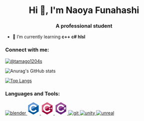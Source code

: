 <h1 align="center">Hi 👋, I'm Naoya Funahashi</h1>
<h3 align="center">A professional student</h3>

- 🌱 I’m currently learning **c++ c# hlsl**

<h3 align="left">Connect with me:</h3>
<p align="left">
<a href="https://twitter.com/@tamago1204s" target="blank"><img align="center" src="https://raw.githubusercontent.com/rahuldkjain/github-profile-readme-generator/master/src/images/icons/Social/twitter.svg" alt="@tamago1204s" height="30" width="40" /></a>
</p>



![Anurag's GitHub stats](https://github-readme-stats.vercel.app/api?username=tamago1204&count_private=true&show_icons=true&theme=radical)

[![Top Langs](https://github-readme-stats.vercel.app/api/top-langs/?username=tamago1204&layout=compact&theme=vision-friendly-dark)](https://github.com/anuraghazra/github-readme-stats)

<h3 align="left">Languages and Tools:</h3>
<p align="left"> <a href="https://www.blender.org/" target="_blank" rel="noreferrer"> <img src="https://download.blender.org/branding/community/blender_community_badge_white.svg" alt="blender" width="40" height="40"/> </a> <a href="https://www.cprogramming.com/" target="_blank" rel="noreferrer"> <img src="https://raw.githubusercontent.com/devicons/devicon/master/icons/c/c-original.svg" alt="c" width="40" height="40"/> </a> <a href="https://www.w3schools.com/cpp/" target="_blank" rel="noreferrer"> <img src="https://raw.githubusercontent.com/devicons/devicon/master/icons/cplusplus/cplusplus-original.svg" alt="cplusplus" width="40" height="40"/> </a> <a href="https://www.w3schools.com/cs/" target="_blank" rel="noreferrer"> <img src="https://raw.githubusercontent.com/devicons/devicon/master/icons/csharp/csharp-original.svg" alt="csharp" width="40" height="40"/> </a> <a href="https://git-scm.com/" target="_blank" rel="noreferrer"> <img src="https://www.vectorlogo.zone/logos/git-scm/git-scm-icon.svg" alt="git" width="40" height="40"/> </a> <a href="https://unity.com/" target="_blank" rel="noreferrer"> <img src="https://www.vectorlogo.zone/logos/unity3d/unity3d-icon.svg" alt="unity" width="40" height="40"/> </a> <a href="https://unrealengine.com/" target="_blank" rel="noreferrer"> <img src="https://raw.githubusercontent.com/kenangundogan/fontisto/036b7eca71aab1bef8e6a0518f7329f13ed62f6b/icons/svg/brand/unreal-engine.svg" alt="unreal" width="40" height="40"/> </a> </p>

<!--
**tamago1204/tamago1204** is a ✨ _special_ ✨ repository because its `README.md` (this file) appears on your GitHub profile.

![Anurag's GitHub stats](https://github-readme-stats.vercel.app/api?username=tamago1204&show_icons=true&theme=radical)


https://upload.wikimedia.org/wikipedia/commons/thumb/1/18/ISO_C%2B%2B_Logo.svg/144px-ISO_C%2B%2B_Logo.svg.png

Here are some ideas to get you started:

- 🔭 I’m currently working on ...
- 🌱 I’m currently learning ...
- 👯 I’m looking to collaborate on ...
- 🤔 I’m looking for help with ...
- 💬 Ask me about ...
- 📫 How to reach me: ...
- 😄 Pronouns: ...
- ⚡ Fun fact: ...

[![Anurag's GitHub stats](https://github-readme-stats.vercel.app/api?username=tamago1204)](https://github.com/tamago1204/github-readme-stats)

[![Top Langs](https://github-readme-stats.vercel.app/api/top-langs/?username=tamago1204)](https://github.com/tamago1204/github-readme-stats)


-->
